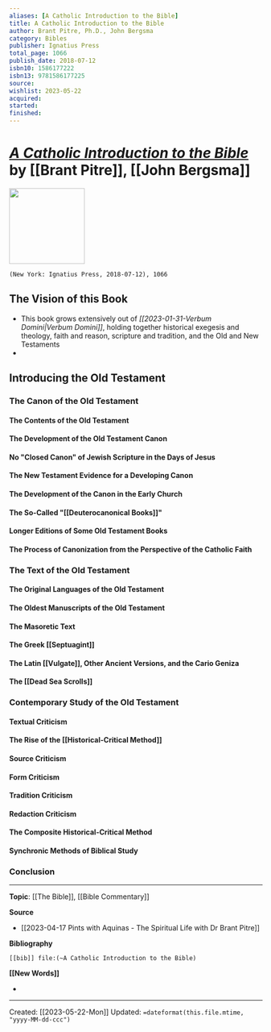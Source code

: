 ```yaml
---
aliases: [A Catholic Introduction to the Bible]
title: A Catholic Introduction to the Bible
author: Brant Pitre, Ph.D., John Bergsma
category: Bibles
publisher: Ignatius Press
total_page: 1066
publish_date: 2018-07-12
isbn10: 1586177222
isbn13: 9781586177225
source: 
wishlist: 2023-05-22
acquired: 
started: 
finished: 
---
```

# *[A Catholic Introduction to the Bible](https://ignatius.com/a-catholic-introduction-to-the-bible-ioth/)* by [[Brant Pitre]], [[John Bergsma]]

<img src="https://cdn11.bigcommerce.com/s-cvc90x9929/images/stencil/640w/products/1324/1535/IOTH_r__86398.1617023799.jpg?c=1" width=150>

`(New York: Ignatius Press, 2018-07-12), 1066`

##  The Vision of this Book 
- This book grows extensively out of *[[2023-01-31-Verbum Domini|Verbum Domini]]*, holding together historical exegesis and theology, faith and reason, scripture and tradition, and the Old and New Testaments 
- 

## Introducing the Old Testament 
###  The Canon of the Old Testament 
#### The Contents of the Old Testament 

#### The Development of the Old Testament Canon 

#### No "Closed Canon" of Jewish Scripture in the Days of Jesus 

#### The New Testament Evidence for a Developing Canon 

#### The Development of the Canon in the Early Church 

#### The So-Called "[[Deuterocanonical Books]]"

#### Longer Editions of Some Old Testament Books 

####  The Process of Canonization from the Perspective of the Catholic Faith 


### The Text of the Old Testament 

#### The Original Languages of the Old Testament 

#### The Oldest Manuscripts of the Old Testament 

#### The Masoretic Text 

#### The Greek [[Septuagint]]

#### The Latin [[Vulgate]], Other Ancient Versions, and the Cario Geniza

#### The [[Dead Sea Scrolls]]


### Contemporary Study of the Old Testament 

#### Textual Criticism 

#### The Rise of the [[Historical-Critical Method]]

#### Source Criticism 

#### Form Criticism 

#### Tradition Criticism

#### Redaction Criticism 

#### The Composite Historical-Critical Method 

#### Synchronic Methods of Biblical Study 


### Conclusion

--- 
**Topic**: [[The Bible]], [[Bible Commentary]]

**Source**
- [[2023-04-17 Pints with Aquinas - The Spiritual Life with Dr Brant Pitre]]

**Bibliography**

```query
[[bib]] file:(~A Catholic Introduction to the Bible)
```
 

**[[New Words]]**

- 

---
Created: [[2023-05-22-Mon]]
Updated: `=dateformat(this.file.mtime, "yyyy-MM-dd-ccc")`